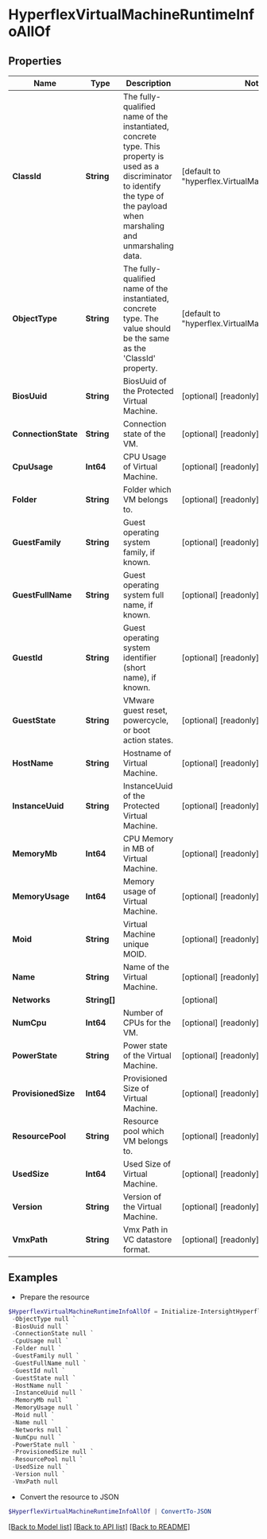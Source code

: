 # HyperflexVirtualMachineRuntimeInfoAllOf
## Properties

Name | Type | Description | Notes
------------ | ------------- | ------------- | -------------
**ClassId** | **String** | The fully-qualified name of the instantiated, concrete type. This property is used as a discriminator to identify the type of the payload when marshaling and unmarshaling data. | [default to "hyperflex.VirtualMachineRuntimeInfo"]
**ObjectType** | **String** | The fully-qualified name of the instantiated, concrete type. The value should be the same as the &#39;ClassId&#39; property. | [default to "hyperflex.VirtualMachineRuntimeInfo"]
**BiosUuid** | **String** | BiosUuid of the Protected Virtual Machine. | [optional] [readonly] 
**ConnectionState** | **String** | Connection state of the VM. | [optional] [readonly] 
**CpuUsage** | **Int64** | CPU Usage of Virtual Machine. | [optional] [readonly] 
**Folder** | **String** | Folder which VM belongs to. | [optional] [readonly] 
**GuestFamily** | **String** | Guest operating system family, if known. | [optional] [readonly] 
**GuestFullName** | **String** | Guest operating system full name, if known. | [optional] [readonly] 
**GuestId** | **String** | Guest operating system identifier (short name), if known. | [optional] [readonly] 
**GuestState** | **String** | VMware guest reset, powercycle, or boot action states. | [optional] [readonly] 
**HostName** | **String** | Hostname of Virtual Machine. | [optional] [readonly] 
**InstanceUuid** | **String** | InstanceUuid of the Protected Virtual Machine. | [optional] [readonly] 
**MemoryMb** | **Int64** | CPU Memory in MB of Virtual Machine. | [optional] [readonly] 
**MemoryUsage** | **Int64** | Memory usage of Virtual Machine. | [optional] [readonly] 
**Moid** | **String** | Virtual Machine unique MOID. | [optional] [readonly] 
**Name** | **String** | Name of the Virtual Machine. | [optional] [readonly] 
**Networks** | **String[]** |  | [optional] 
**NumCpu** | **Int64** | Number of CPUs for the VM. | [optional] [readonly] 
**PowerState** | **String** | Power state of the Virtual Machine. | [optional] [readonly] 
**ProvisionedSize** | **Int64** | Provisioned Size of Virtual Machine. | [optional] [readonly] 
**ResourcePool** | **String** | Resource pool which VM belongs to. | [optional] [readonly] 
**UsedSize** | **Int64** | Used Size of Virtual Machine. | [optional] [readonly] 
**Version** | **String** | Version of the Virtual Machine. | [optional] [readonly] 
**VmxPath** | **String** | Vmx Path in VC datastore format. | [optional] [readonly] 

## Examples

- Prepare the resource
```powershell
$HyperflexVirtualMachineRuntimeInfoAllOf = Initialize-IntersightHyperflexVirtualMachineRuntimeInfoAllOf  -ClassId null `
 -ObjectType null `
 -BiosUuid null `
 -ConnectionState null `
 -CpuUsage null `
 -Folder null `
 -GuestFamily null `
 -GuestFullName null `
 -GuestId null `
 -GuestState null `
 -HostName null `
 -InstanceUuid null `
 -MemoryMb null `
 -MemoryUsage null `
 -Moid null `
 -Name null `
 -Networks null `
 -NumCpu null `
 -PowerState null `
 -ProvisionedSize null `
 -ResourcePool null `
 -UsedSize null `
 -Version null `
 -VmxPath null
```

- Convert the resource to JSON
```powershell
$HyperflexVirtualMachineRuntimeInfoAllOf | ConvertTo-JSON
```

[[Back to Model list]](../README.md#documentation-for-models) [[Back to API list]](../README.md#documentation-for-api-endpoints) [[Back to README]](../README.md)

